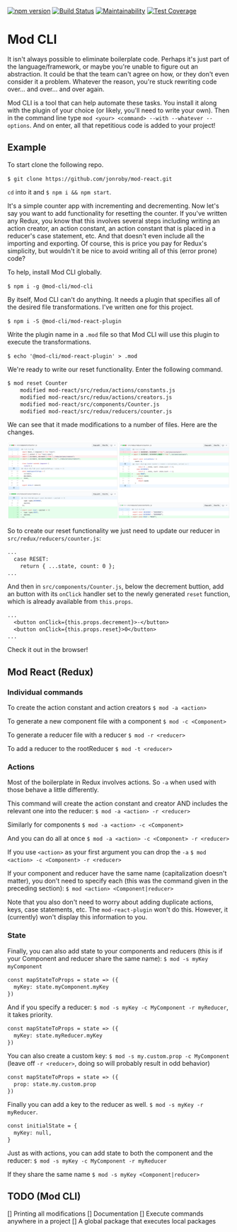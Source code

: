 [![npm version](https://badge.fury.io/js/%40mod-cli%2Fmod-cli.svg)](https://badge.fury.io/js/%40mod-cli%2Fmod-cli)
[![Build Status](https://travis-ci.com/jonroby/mod-cli.svg?branch=master)](https://travis-ci.com/jonroby/mod-cli)
[![Maintainability](https://api.codeclimate.com/v1/badges/1bde59e92968538f845c/maintainability)](https://codeclimate.com/github/jonroby/mod-cli/maintainability)
[![Test Coverage](https://api.codeclimate.com/v1/badges/1bde59e92968538f845c/test_coverage)](https://codeclimate.com/github/jonroby/mod-cli/test_coverage)

# Mod CLI

It isn't always possible to eliminate boilerplate code. Perhaps it's just part
of the language/framework, or maybe you're unable to figure out an abstraction.
It could be that the team can't agree on how, or they don't even consider it a problem.
Whatever the reason, you're stuck rewriting code over... and over... and over again.

Mod CLI is a tool that can help automate these tasks. You install it along with
the plugin of your choice (or likely, you'll need to write your own). Then
in the command line type `mod <your> <command> --with --whatever --options`.
And on enter, all that repetitious code is added to your project!

## Example

To start clone the following repo.

`$ git clone https://github.com/jonroby/mod-react.git`

`cd` into it and `$ npm i && npm start`.

It's a simple counter app with incrementing and decrementing. Now let's say you
want to add functionality for resetting the counter. If you've written any Redux,
you know that this involves several steps including writing an action creator, an
action constant, an action constant that is placed in a reducer's case statement,
etc. And that doesn't even include all the importing and exporting. Of course,
this is price you pay for Redux's simplicity, but wouldn't it be nice to avoid
writing all of this (error prone) code?

To help, install Mod CLI globally. 

`$ npm i -g @mod-cli/mod-cli`

By itself, Mod CLI can't do anything. It needs a plugin that specifies all of the
desired file transformations. I've written one for this project.

`$ npm i -S @mod-cli/mod-react-plugin`

Write the plugin name in a `.mod` file so that Mod CLI will use this plugin
to execute the transformations.

`$ echo '@mod-cli/mod-react-plugin' > .mod`

We're ready to write our reset functionality. Enter the following command.

```
$ mod reset Counter
    modified mod-react/src/redux/actions/constants.js
    modified mod-react/src/redux/actions/creators.js
    modified mod-react/src/components/Counter.js
    modified mod-react/src/redux/reducers/counter.js
```

We can see that it made modifications to a number of files. Here are the changes.

![Screenshot](readme-images/mod-cli-diffs.png)

So to create our reset functionality we just need to update our reducer in
`src/redux/reducers/counter.js`:

```
...
  case RESET:
    return { ...state, count: 0 };
...
```

And then in `src/components/Counter.js`, below the decrement buttion, add an
button with its `onClick` handler set to the newly generated `reset` function,
which is already available from `this.props`.
```
...
  <button onClick={this.props.decrement}>-</button>
  <button onClick={this.props.reset}>0</button>
...
```

Check it out in the browser!

## Mod React (Redux)

### Individual commands

To create the action constant and action creators
`$ mod -a <action>`

To generate a new component file with a component
`$ mod -c <Component>`

To generate a reducer file with a reducer
`$ mod -r <reducer>`

To add a reducer to the rootReducer
`$ mod -t <reducer>`

### Actions

Most of the boilerplate in Redux involves actions. So `-a` when used with those
behave a little differently.

This command will create the action constant and creator AND includes the
relevant one into the reducer:
`$ mod -a <action> -r <reducer>`

Similarly for components
`$ mod -a <action> -c <Component>`

And you can do all at once
`$ mod -a <action> -c <Component> -r <reducer>`

If you use `<action>` as your first argument you can drop the `-a`
`$ mod <action> -c <Component> -r <reducer>`

If your component and reducer have the same name (capitalization doesn't matter),
you don't need to specify each (this was the command given in the preceding
section):
`$ mod <action> <Component|reducer>`

Note that you also don't need to worry about adding duplicate actions, keys, case statements,
etc. The `mod-react-plugin` won't do this. However, it (currently) won't
display this information to you.

### State

Finally, you can also add state to your components and reducers (this is if your Component
and reducer share the same name):
`$ mod -s myKey myComponent`

```
const mapStateToProps = state => ({
  myKey: state.myComponent.myKey
})
```

And if you specify a reducer: `$ mod -s myKey -c MyComponent -r myReducer`,
it takes priority.
```
const mapStateToProps = state => ({
  myKey: state.myReducer.myKey
})
```

You can also create a custom key: `$ mod -s my.custom.prop -c MyComponent`
(leave off `-r <reducer>`, doing so will probably result in odd behavior)

```
const mapStateToProps = state => ({
  prop: state.my.custom.prop
})
```

Finally you can add a key to the reducer as well.
`$ mod -s myKey -r myReducer`.

```
const initialState = {
  myKey: null,
}
```

Just as with actions, you can add state to both the component and the reducer:
`$ mod -s myKey -c MyComponent -r myReducer`

If they share the same name
`$ mod -s myKey <Component|reducer>`


## TODO (Mod CLI)

[] Printing all modifications
[] Documentation
[] Execute commands anywhere in a project
[] A global package that executes local packages
